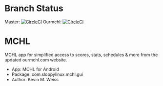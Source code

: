 # Branch Status
Master: [![CircleCI](https://circleci.com/gh/unomar/MCHL.svg?style=svg)](https://circleci.com/gh/unomar/MCHL)
Ourmchl: [![CircleCI](https://circleci.com/gh/unomar/MCHL/tree/ourmchl.svg?style=svg)](https://circleci.com/gh/unomar/MCHL/tree/ourmchl)

# MCHL
MCHL app for simplified access to scores, stats, schedules & more from the updated ourmchl.com website.

- App: MCHL for Android
- Package: com.sloppylinux.mchl.gui
- Author: Kevin M. Weiss
